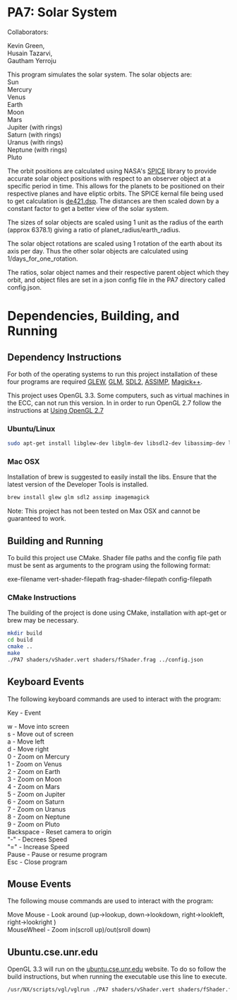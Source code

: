 # PA7: Solar System
Collaborators:

Kevin Green,  
Husain Tazarvi,  
Gautham Yerroju

This program simulates the solar system. The solar objects are:  
Sun  
Mercury  
Venus  
Earth  
Moon  
Mars  
Jupiter (with rings)  
Saturn (with rings)  
Uranus (with rings)  
Neptune (with rings)  
Pluto  

The orbit positions are calculated using NASA's [SPICE](https://naif.jpl.nasa.gov/naif/toolkit.html) library to provide accurate solar object positions with respect to an observer object at a specific period in time. This allows for the planets to be positioned on their respective planes and have eliptic orbits. The SPICE kernal file being used to get calculation is [de421.dsp](http://naif.jpl.nasa.gov/pub/naif/generic_kernels/spk/planets/a_old_versions/de421.cmt). The distances are then scaled down by a constant factor to get a better view of the solar system. 

The sizes of solar objects are scaled using 1 unit as the radius of the earth (approx 6378.1) giving a ratio of planet_radius/earth_radius.

The solar object rotations are scaled using 1 rotation of the earth about its axis per day. Thus the other solar objects are calculated using 1/days_for_one_rotation.

The ratios, solar object names and their respective parent object which they orbit, and object files are set in a json config file in the PA7 directory called config.json.


# Dependencies, Building, and Running

## Dependency Instructions
For both of the operating systems to run this project installation of these four programs are required [GLEW](http://glew.sourceforge.net/), [GLM](http://glm.g-truc.net/0.9.7/index.html), [SDL2](https://wiki.libsdl.org/Tutorials), [ASSIMP](http://www.assimp.org/lib_html/index.html), [Magick++](http://www.imagemagick.org/Magick++/).

This project uses OpenGL 3.3. Some computers, such as virtual machines in the ECC, can not run this version. In in order to run OpenGL 2.7 follow the instructions at [Using OpenGL 2.7](https://github.com/HPC-Vis/computer-graphics/wiki/Using-OpenGL-2.7)

### Ubuntu/Linux
```bash
sudo apt-get install libglew-dev libglm-dev libsdl2-dev libassimp-dev libmagick++-dev
```

### Mac OSX
Installation of brew is suggested to easily install the libs. Ensure that the latest version of the Developer Tools is installed.
```bash
brew install glew glm sdl2 assimp imagemagick
```
Note: This project has not been tested on Max OSX and cannot be guaranteed to work.

## Building and Running
To build this project use CMake. Shader file paths and the config file path must be sent as arguments to the program using the following format:  

exe-filename vert-shader-filepath frag-shader-filepath config-filepath  

### CMake Instructions
The building of the project is done using CMake, installation with apt-get or brew may be necessary.

```bash
mkdir build
cd build
cmake ..
make
./PA7 shaders/vShader.vert shaders/fShader.frag ../config.json
```

## Keyboard Events
The following keyboard commands are used to interact with the program:

Key          - Event  

w            - Move into screen  
s            - Move out of screen  
a            - Move left  
d            - Move right  
0            - Zoom on Mercury  
1            - Zoom on Venus  
2            - Zoom on Earth  
3            - Zoom on Moon  
4            - Zoom on Mars  
5            - Zoom on Jupiter  
6            - Zoom on Saturn  
7            - Zoom on Uranus  
8            - Zoom on Neptune  
9            - Zoom on Pluto  
Backspace    - Reset camera to origin  
"-"          - Decrees Speed  
"="          - Increase Speed  
Pause        - Pause or resume program  
Esc          - Close program  

## Mouse Events
The following mouse commands are used to interact with the program:  

Move Mouse    - Look around (up->lookup, down->lookdown, right->lookleft, right->lookright )  
MouseWheel    - Zoom in(scroll up)/out(sroll down)  


## Ubuntu.cse.unr.edu
OpenGL 3.3 will run on the [ubuntu.cse.unr.edu](https://ubuntu.cse.unr.edu/) website. To do so follow the build instructions, but when running the executable use this line to execute.
```bash
/usr/NX/scripts/vgl/vglrun ./PA7 shaders/vShader.vert shaders/fShader.frag models/sun.obj
```
